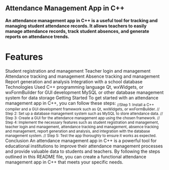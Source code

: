 
## Attendance Management App in C++
**An attendance management app in C++ is a useful tool for tracking and managing student attendance records. It allows teachers to easily manage attendance records, track student absences, and generate reports on attendance trends.**

# Features
Student registration and management
Teacher login and management
Attendance tracking and management
Absence tracking and management
Report generation and analysis
Integration with a school database
Technologies Used
C++ programming language
Qt, wxWidgets, or wxFormBuilder for GUI development
MySQL or other database management system for data storage
Getting Started
To get started with an attendance management app in C++, you can follow these steps:
<sub>
//Step 1: Install a C++ compiler and a GUI development framework such as Qt, wxWidgets, or wxFormBuilder.
// Step 2: Set up a database management system such as MySQL to store attendance data.
// Step 3: Create a GUI for the attendance management app using the chosen framework.
// Step 4: Implement the necessary features such as student registration and management, teacher login and management, attendance tracking and management, absence tracking and management, report generation and analysis, and integration with the database management system.
// Step 5: Test the app thoroughly to ensure it works as expected.</sub>
Conclusion
An attendance management app in C++ is a powerful tool for educational institutions to improve their attendance management processes and provide valuable data to students and teachers. By following the steps outlined in this README file, you can create a functional attendance management app in C++ that meets your specific needs.

